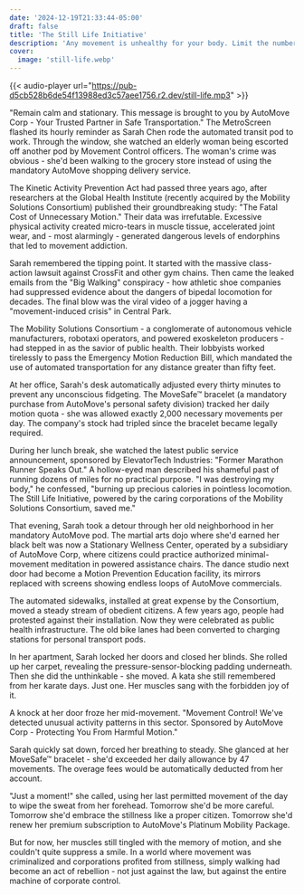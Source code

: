 ```yaml
---
date: '2024-12-19T21:33:44-05:00'
draft: false
title: 'The Still Life Initiative'
description: 'Any movement is unhealthy for your body. Limit the number of moves to no more than 2000 per day.'
cover:
  image: 'still-life.webp'
---
```


{{< audio-player url="https://pub-d5cb528b6de54f13988ed3c57aee1756.r2.dev/still-life.mp3" >}}


"Remain calm and stationary. This message is brought to you by AutoMove Corp - Your Trusted Partner in Safe Transportation." The MetroScreen flashed its hourly reminder as Sarah Chen rode the automated transit pod to work. Through the window, she watched an elderly woman being escorted off another pod by Movement Control officers. The woman's crime was obvious - she'd been walking to the grocery store instead of using the mandatory AutoMove shopping delivery service.

The Kinetic Activity Prevention Act had passed three years ago, after researchers at the Global Health Institute (recently acquired by the Mobility Solutions Consortium) published their groundbreaking study: "The Fatal Cost of Unnecessary Motion." Their data was irrefutable. Excessive physical activity created micro-tears in muscle tissue, accelerated joint wear, and - most alarmingly - generated dangerous levels of endorphins that led to movement addiction.

Sarah remembered the tipping point. It started with the massive class-action lawsuit against CrossFit and other gym chains. Then came the leaked emails from the "Big Walking" conspiracy - how athletic shoe companies had suppressed evidence about the dangers of bipedal locomotion for decades. The final blow was the viral video of a jogger having a "movement-induced crisis" in Central Park.

The Mobility Solutions Consortium - a conglomerate of autonomous vehicle manufacturers, robotaxi operators, and powered exoskeleton producers - had stepped in as the savior of public health. Their lobbyists worked tirelessly to pass the Emergency Motion Reduction Bill, which mandated the use of automated transportation for any distance greater than fifty feet.

At her office, Sarah's desk automatically adjusted every thirty minutes to prevent any unconscious fidgeting. The MoveSafe™ bracelet (a mandatory purchase from AutoMove's personal safety division) tracked her daily motion quota - she was allowed exactly 2,000 necessary movements per day. The company's stock had tripled since the bracelet became legally required.

During her lunch break, she watched the latest public service announcement, sponsored by ElevatorTech Industries: "Former Marathon Runner Speaks Out." A hollow-eyed man described his shameful past of running dozens of miles for no practical purpose. "I was destroying my body," he confessed, "burning up precious calories in pointless locomotion. The Still Life Initiative, powered by the caring corporations of the Mobility Solutions Consortium, saved me."

That evening, Sarah took a detour through her old neighborhood in her mandatory AutoMove pod. The martial arts dojo where she'd earned her black belt was now a Stationary Wellness Center, operated by a subsidiary of AutoMove Corp, where citizens could practice authorized minimal-movement meditation in powered assistance chairs. The dance studio next door had become a Motion Prevention Education facility, its mirrors replaced with screens showing endless loops of AutoMove commercials.

The automated sidewalks, installed at great expense by the Consortium, moved a steady stream of obedient citizens. A few years ago, people had protested against their installation. Now they were celebrated as public health infrastructure. The old bike lanes had been converted to charging stations for personal transport pods.

In her apartment, Sarah locked her doors and closed her blinds. She rolled up her carpet, revealing the pressure-sensor-blocking padding underneath. Then she did the unthinkable - she moved. A kata she still remembered from her karate days. Just one. Her muscles sang with the forbidden joy of it.

A knock at her door froze her mid-movement. "Movement Control! We've detected unusual activity patterns in this sector. Sponsored by AutoMove Corp - Protecting You From Harmful Motion."

Sarah quickly sat down, forced her breathing to steady. She glanced at her MoveSafe™ bracelet - she'd exceeded her daily allowance by 47 movements. The overage fees would be automatically deducted from her account.

"Just a moment!" she called, using her last permitted movement of the day to wipe the sweat from her forehead. Tomorrow she'd be more careful. Tomorrow she'd embrace the stillness like a proper citizen. Tomorrow she'd renew her premium subscription to AutoMove's Platinum Mobility Package.

But for now, her muscles still tingled with the memory of motion, and she couldn't quite suppress a smile. In a world where movement was criminalized and corporations profited from stillness, simply walking had become an act of rebellion - not just against the law, but against the entire machine of corporate control.